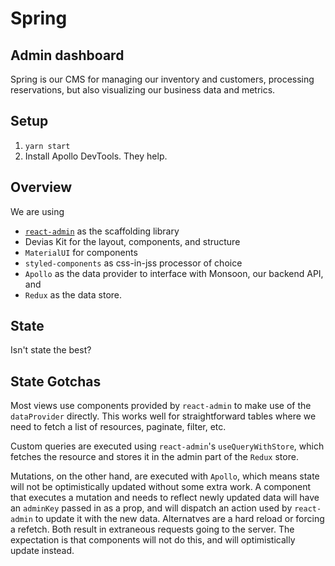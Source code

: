 <h1>Spring</h1>
<h2>Admin dashboard</h2>

Spring is our CMS for managing our inventory and customers, processing reservations, but also visualizing our business data and metrics.

## Setup

1. `yarn start`
2. Install Apollo DevTools. They help.

## Overview

We are using

- [`react-admin`](https://github.com/marmelab/react-admin) as the scaffolding library
- Devias Kit for the layout, components, and structure
- `MaterialUI` for components
- `styled-components` as css-in-jss processor of choice
- `Apollo` as the data provider to interface with Monsoon, our backend API, and
- `Redux` as the data store.

## State

Isn't state the best?

## State Gotchas

Most views use components provided by `react-admin` to make use of the `dataProvider` directly. This works well for straightforward tables where we need to fetch a list of resources, paginate, filter, etc.

Custom queries are executed using `react-admin`'s `useQueryWithStore`, which fetches the resource and stores it in the admin part of the `Redux` store.

Mutations, on the other hand, are executed with `Apollo`, which means state will not be optimistically updated without some extra work. A component that executes a mutation and needs to reflect newly updated data will have an `adminKey` passed in as a prop, and will dispatch an action used by `react-admin` to update it with the new data. Alternatves are a hard reload or forcing a refetch. Both result in extraneous requests going to the server. The expectation is that components will not do this, and will optimistically update instead.
